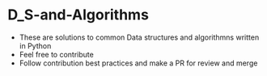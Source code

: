# D_S-and-Algorithms
- These are solutions to common Data structures and algorithmns written in Python
- Feel free to contribute
- Follow contribution best practices and make a PR for review and merge
